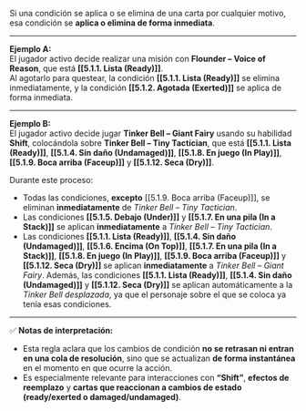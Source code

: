 Si una condición se aplica o se elimina de una carta por cualquier motivo, esa condición se **aplica o elimina de forma inmediata**.

---

**Ejemplo A:**  
El jugador activo decide realizar una misión con **Flounder – Voice of Reason**, que está **[[5.1.1. Lista (Ready)]]**.  
Al agotarlo para questear, la condición **[[5.1.1. Lista (Ready)]]** se elimina inmediatamente, y la condición **[[5.1.2. Agotada (Exerted)]]** se aplica de forma inmediata.

---

**Ejemplo B:**  
El jugador activo decide jugar **Tinker Bell – Giant Fairy** usando su habilidad **Shift**, colocándola sobre **Tinker Bell – Tiny Tactician**, que está **[[5.1.1. Lista (Ready)]]**, **[[5.1.4. Sin daño (Undamaged)]]**, **[[5.1.8. En juego (In Play)]]**, **[[5.1.9. Boca arriba (Faceup)]]** y **[[5.1.12. Seca (Dry)]]**.

Durante este proceso:
- Todas las condiciones, **excepto** [[5.1.9. Boca arriba (Faceup)]], se eliminan **inmediatamente** de _Tinker Bell – Tiny Tactician_.    
- Las condiciones **[[5.1.5. Debajo (Under)]]** y **[[5.1.7. En una pila (In a Stack)]]** se aplican **inmediatamente** a _Tinker Bell – Tiny Tactician_.    
- Las condiciones **[[5.1.1. Lista (Ready)]]**, **[[5.1.4. Sin daño (Undamaged)]]**, **[[5.1.6. Encima (On Top)]]**, **[[5.1.7. En una pila (In a Stack)]]**, **[[5.1.8. En juego (In Play)]]**, **[[5.1.9. Boca arriba (Faceup)]]** y **[[5.1.12. Seca (Dry)]]** se aplican **inmediatamente** a _Tinker Bell – Giant Fairy_.
Además, las condiciones **[[5.1.1. Lista (Ready)]]**, **[[5.1.4. Sin daño (Undamaged)]]** y **[[5.1.12. Seca (Dry)]]** se aplican automáticamente a la _Tinker Bell desplazada_, ya que el personaje sobre el que se coloca ya tenía esas condiciones.

---

✅ **Notas de interpretación:**
- Esta regla aclara que los cambios de condición **no se retrasan ni entran en una cola de resolución**, sino que se actualizan **de forma instantánea** en el momento en que ocurre la acción.    
- Es especialmente relevante para interacciones con **“Shift”**, **efectos de reemplazo** y **cartas que reaccionan a cambios de estado (ready/exerted o damaged/undamaged)**.

